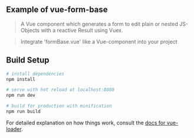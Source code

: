 ## Example of vue-form-base

> A Vue component which generates a form to edit plain or nested JS-Objects with a reactive Result using Vuex. 

> Integrate 'formBase.vue' like a Vue-component into your project 



## Build Setup

``` bash
# install dependencies
npm install

# serve with hot reload at localhost:8080
npm run dev

# build for production with minification
npm run build
```

For detailed explanation on how things work, consult the [docs for vue-loader](http://vuejs.github.io/vue-loader).



